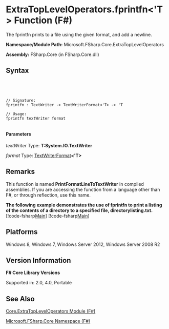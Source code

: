 # ExtraTopLevelOperators.fprintfn<'T> Function (F#)

The fprintfn prints to a file using the given format, and add a newline.

**Namespace/Module Path:** Microsoft.FSharp.Core.ExtraTopLevelOperators

**Assembly:** FSharp.Core (in FSharp.Core.dll)


## Syntax



```




// Signature:
fprintfn : TextWriter -> TextWriterFormat<'T> -> 'T

// Usage:
fprintfn textWriter format


```





#### Parameters
*textWriter*
Type: **T:System.IO.TextWriter**


*format*
Type: [TextWriterFormat](http://msdn.microsoft.com/en-us/library/2080c4a5-7bdd-4a01-8e01-10b498af92de)**&lt;'T&gt;**




## Remarks
This function is named **PrintFormatLineToTextWriter** in compiled assemblies. If you are accessing the function from a language other than F#, or through reflection, use this name.

**The following example demonstrates the use of fprintfn to print a listing of the contents of a directory to a specified file, directorylisting.txt.**
[!code-fsharp[Main](snippets/fscorelib2/snippet5.fs)]
[!code-fsharp[Main](snippets/fscorelib2/snippet6.fs)]
## Platforms
Windows 8, Windows 7, Windows Server 2012, Windows Server 2008 R2


## Version Information
**F# Core Library Versions**

Supported in: 2.0, 4.0, Portable




## See Also
[Core.ExtraTopLevelOperators Module &#40;F&#35;&#41;](Core.ExtraTopLevelOperators-Module-%5BFSharp%5D.md)

[Microsoft.FSharp.Core Namespace &#40;F&#35;&#41;](Microsoft.FSharp.Core-Namespace-%5BFSharp%5D.md)

